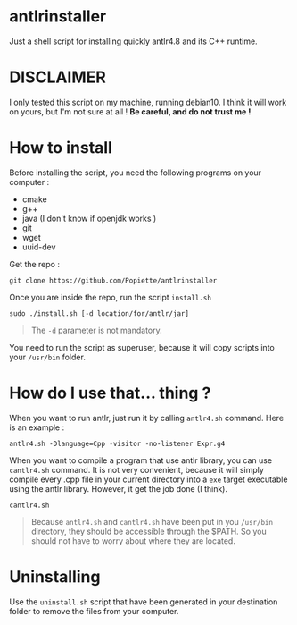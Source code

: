 # antlrinstaller
Just a shell script for installing quickly antlr4.8 and its C++ runtime.

# DISCLAIMER

I only tested this script on my machine, running debian10. I think it will work on yours, but I'm not sure at all ! **Be careful, and do not trust me !**

# How to install

Before installing the script, you need the following programs on your computer :

* cmake
* g++
* java (I don't know if openjdk works )
* git
* wget
* uuid-dev

Get the repo :
```
git clone https://github.com/Popiette/antlrinstaller
```

Once you are inside the repo, run the script `install.sh`
```
sudo ./install.sh [-d location/for/antlr/jar]
```
> The `-d` parameter is not mandatory.

You need to run the script as superuser, because it will copy scripts into your `/usr/bin` folder.

# How do I use that... thing ?

When you want to run antlr, just run it by calling `antlr4.sh` command. Here is an example :
```
antlr4.sh -Dlanguage=Cpp -visitor -no-listener Expr.g4
```

When you want to compile a program that use antlr library, you can use `cantlr4.sh` command. It is not very convenient, because it will simply compile every .cpp file in your current directory into a `exe` target executable using the antlr library. However, it get the job done (I think).
```
cantlr4.sh
```

> Because `antlr4.sh` and `cantlr4.sh` have been put in you `/usr/bin` directory, they should be accessible through the $PATH. So you should not have to worry about where they are located.

# Uninstalling

Use the `uninstall.sh` script that have been generated in your destination folder to remove the files from your computer.
